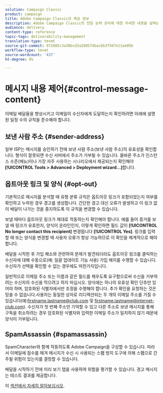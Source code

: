 ```yaml
---
solution: Campaign Classic
product: campaign
title: Adobe Campaign Classic의 제공 정보
description: Adobe Campaign Classic의 전달 능력 관리에 대한 자세한 내용을 살펴보십시오.
audience: delivery
content-type: reference
topic-tags: deliverability-management
translation-type: tm+mt
source-git-commit: 972885c3a38bcd3a260574bacbb3f507e11ae05b
workflow-type: tm+mt
source-wordcount: '437'
ht-degree: 0%

---
```



# 메시지 내용 제어{#control-message-content}

이메일 배달율을 향상시키고 이메일이 수신자에게 도달하는지 확인하려면 아래에 설명된 일정 수의 규칙을 준수해야 합니다.

## 보낸 사람 주소 {#sender-address}

일부 ISP는 메시지를 승인하기 전에 보낸 사람 주소(보낸 사람 주소)의 유효성을 확인합니다. 형식이 잘못되면 수신 서버에서 주소가 거부될 수 있습니다. 올바른 주소가 인스턴스 수준(메뉴)이나 가장 자주 사용하는 시나리오에서 제공되는지 확인해야 **[!UICONTROL Tools > Advanced > Deployment wizard...]**&#x200B;합니다.

## 옵트아웃 링크 및 양식 {#opt-out}

기본적으로 메시지를 분석할 때 유형 분류 규칙은 옵트아웃 링크가 포함되었는지 여부를 확인하고 누락된 경우 경고를 생성합니다. 간단한 경고 대신 오류가 발생하고 이 링크 없이 배달이 나가는 것을 중지하도록 이 규칙을 변경할 수 있습니다.

보낼 때마다 옵트아웃 링크가 제대로 작동하는지 확인해야 합니다. 예를 들어 증거를 보낼 때 링크가 유효한지, 양식이 온라인인지, 이렇게 확인하면 필드 값이 **[!UICONTROL No longer contact this recipient]** 변경됩니다 **[!UICONTROL Yes]**. 링크를 입력할 때 또는 양식을 변경할 때 사용자 오류가 항상 가능하므로 이 확인을 체계적으로 해야 합니다.

배달을 시작한 후 가입 해소와 관련하여 문제가 발견되더라도 옵트아웃 링크를 클릭하는 수신자에 대해 수동으로(예: 일괄 업데이트 기능 사용) 가입 해지를 수행할 수 있습니다. 수신자가 선택을 확인할 수 없는 경우에도 마찬가지입니다.

일반적으로 이메일 주소 또는 이름과 같은 필드를 채우도록 요구함으로써 수신을 거부하려는 수신자의 수신을 막으려고 하지 마십시오. 양식에는 하나의 유효성 확인 단추만 있어야 하며, 암호화된 식별자에서만 조정을 수행해야 합니다. 추가 확인을 요청하는 것은 믿을 수 없습니다.사용자는 동일한 상자로 리디렉션되는 두 개의 이메일 주소를 가질 수 있습니다(예:firstname.lastname@club.com 및 firstname.lastname@internet-club.com). 수신자가 첫 번째 주소만 기억할 수 있고 다른 주소로 보낸 메시지를 통해 구독을 취소하려는 경우 암호화된 식별자와 입력한 이메일 주소가 일치하지 않기 때문에 양식이 거부됩니다.

## SpamAssassin {#spamassassin}

SpamCharacter와 함께 작동하도록 Adobe Campaign을 구성할 수 있습니다. 따라서 이메일에 점수를 매겨 메시지가 수신 시 사용되는 스팸 방지 도구에 의해 스팸으로 간주될 위험이 있는지를 결정할 수 있습니다.

배달을 시작하기 전에 미리 보기 탭을 사용하여 위험을 평가할 수 있습니다. 경고 메시지는 테스트 결과를 제공합니다.

이 [섹션에서 자세히 알아보십시오](../../delivery/using/spamassassin.md).